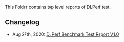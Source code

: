 This Folder contains top level reports of DLPerf test.

## Changelog
- Aug 27th, 2020: [DLPerf Benchmark Test Report V1.0](dlperf_benchmark_test_report_v1.md) 
